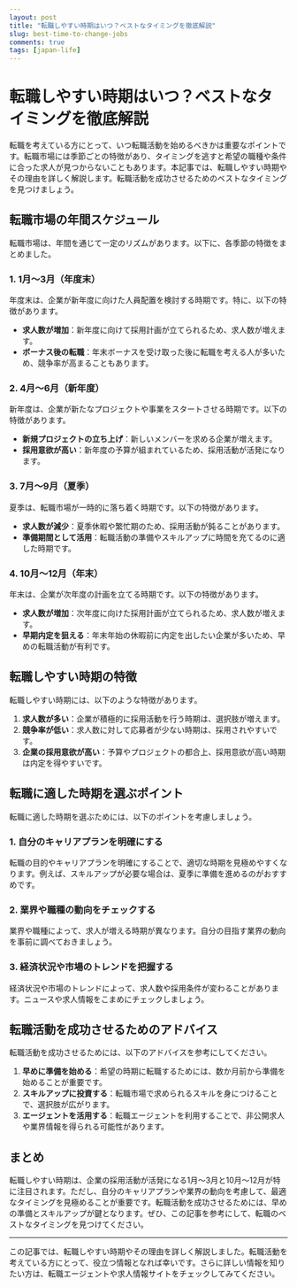 ```yaml
---
layout: post
title: "転職しやすい時期はいつ？ベストなタイミングを徹底解説"
slug: best-time-to-change-jobs
comments: true
tags: [japan-life]
---
```

# 転職しやすい時期はいつ？ベストなタイミングを徹底解説

転職を考えている方にとって、いつ転職活動を始めるべきかは重要なポイントです。転職市場には季節ごとの特徴があり、タイミングを逃すと希望の職種や条件に合った求人が見つからないこともあります。本記事では、転職しやすい時期やその理由を詳しく解説します。転職活動を成功させるためのベストなタイミングを見つけましょう。

## 転職市場の年間スケジュール

転職市場は、年間を通じて一定のリズムがあります。以下に、各季節の特徴をまとめました。

### 1. 1月～3月（年度末）
年度末は、企業が新年度に向けた人員配置を検討する時期です。特に、以下の特徴があります。

- **求人数が増加**：新年度に向けて採用計画が立てられるため、求人数が増えます。
- **ボーナス後の転職**：年末ボーナスを受け取った後に転職を考える人が多いため、競争率が高まることもあります。

<script async src="https://pagead2.googlesyndication.com/pagead/js/adsbygoogle.js?client=ca-pub-7886659064712565"
     crossorigin="anonymous"></script>
<!-- 광고2 -->
<ins class="adsbygoogle"
     style="display:block"
     data-ad-client="ca-pub-7886659064712565"
     data-ad-slot="1101493367"
     data-ad-format="auto"
     data-full-width-responsive="true"></ins>
<script>
     (adsbygoogle = window.adsbygoogle || []).push({});
</script>

### 2. 4月～6月（新年度）
新年度は、企業が新たなプロジェクトや事業をスタートさせる時期です。以下の特徴があります。

- **新規プロジェクトの立ち上げ**：新しいメンバーを求める企業が増えます。
- **採用意欲が高い**：新年度の予算が組まれているため、採用活動が活発になります。

### 3. 7月～9月（夏季）
夏季は、転職市場が一時的に落ち着く時期です。以下の特徴があります。

- **求人数が減少**：夏季休暇や繁忙期のため、採用活動が鈍ることがあります。
- **準備期間として活用**：転職活動の準備やスキルアップに時間を充てるのに適した時期です。

### 4. 10月～12月（年末）
年末は、企業が次年度の計画を立てる時期です。以下の特徴があります。

- **求人数が増加**：次年度に向けた採用計画が立てられるため、求人数が増えます。
- **早期内定を狙える**：年末年始の休暇前に内定を出したい企業が多いため、早めの転職活動が有利です。

<script async src="https://pagead2.googlesyndication.com/pagead/js/adsbygoogle.js?client=ca-pub-7886659064712565"
     crossorigin="anonymous"></script>
<!-- 광고2 -->
<ins class="adsbygoogle"
     style="display:block"
     data-ad-client="ca-pub-7886659064712565"
     data-ad-slot="1101493367"
     data-ad-format="auto"
     data-full-width-responsive="true"></ins>
<script>
     (adsbygoogle = window.adsbygoogle || []).push({});
</script>

## 転職しやすい時期の特徴

転職しやすい時期には、以下のような特徴があります。

1. **求人数が多い**：企業が積極的に採用活動を行う時期は、選択肢が増えます。
2. **競争率が低い**：求人数に対して応募者が少ない時期は、採用されやすいです。
3. **企業の採用意欲が高い**：予算やプロジェクトの都合上、採用意欲が高い時期は内定を得やすいです。

## 転職に適した時期を選ぶポイント

転職に適した時期を選ぶためには、以下のポイントを考慮しましょう。

### 1. 自分のキャリアプランを明確にする
転職の目的やキャリアプランを明確にすることで、適切な時期を見極めやすくなります。例えば、スキルアップが必要な場合は、夏季に準備を進めるのがおすすめです。

### 2. 業界や職種の動向をチェックする
業界や職種によって、求人が増える時期が異なります。自分の目指す業界の動向を事前に調べておきましょう。

### 3. 経済状況や市場のトレンドを把握する
経済状況や市場のトレンドによって、求人数や採用条件が変わることがあります。ニュースや求人情報をこまめにチェックしましょう。

<script async src="https://pagead2.googlesyndication.com/pagead/js/adsbygoogle.js?client=ca-pub-7886659064712565"
     crossorigin="anonymous"></script>
<!-- 광고2 -->
<ins class="adsbygoogle"
     style="display:block"
     data-ad-client="ca-pub-7886659064712565"
     data-ad-slot="1101493367"
     data-ad-format="auto"
     data-full-width-responsive="true"></ins>
<script>
     (adsbygoogle = window.adsbygoogle || []).push({});
</script>

## 転職活動を成功させるためのアドバイス

転職活動を成功させるためには、以下のアドバイスを参考にしてください。

1. **早めに準備を始める**：希望の時期に転職するためには、数か月前から準備を始めることが重要です。
2. **スキルアップに投資する**：転職市場で求められるスキルを身につけることで、選択肢が広がります。
3. **エージェントを活用する**：転職エージェントを利用することで、非公開求人や業界情報を得られる可能性があります。

## まとめ

転職しやすい時期は、企業の採用活動が活発になる1月～3月と10月～12月が特に注目されます。ただし、自分のキャリアプランや業界の動向を考慮して、最適なタイミングを見極めることが重要です。転職活動を成功させるためには、早めの準備とスキルアップが鍵となります。ぜひ、この記事を参考にして、転職のベストなタイミングを見つけてください。

<script async src="https://pagead2.googlesyndication.com/pagead/js/adsbygoogle.js?client=ca-pub-7886659064712565"
     crossorigin="anonymous"></script>
<!-- 광고2 -->
<ins class="adsbygoogle"
     style="display:block"
     data-ad-client="ca-pub-7886659064712565"
     data-ad-slot="1101493367"
     data-ad-format="auto"
     data-full-width-responsive="true"></ins>
<script>
     (adsbygoogle = window.adsbygoogle || []).push({});
</script>

---

この記事では、転職しやすい時期やその理由を詳しく解説しました。転職活動を考えている方にとって、役立つ情報となれば幸いです。さらに詳しい情報を知りたい方は、転職エージェントや求人情報サイトをチェックしてみてください。

<script async src="https://pagead2.googlesyndication.com/pagead/js/adsbygoogle.js?client=ca-pub-7886659064712565"
     crossorigin="anonymous"></script>
<!-- 광고2 -->
<ins class="adsbygoogle"
     style="display:block"
     data-ad-client="ca-pub-7886659064712565"
     data-ad-slot="1101493367"
     data-ad-format="auto"
     data-full-width-responsive="true"></ins>
<script>
     (adsbygoogle = window.adsbygoogle || []).push({});
</script>